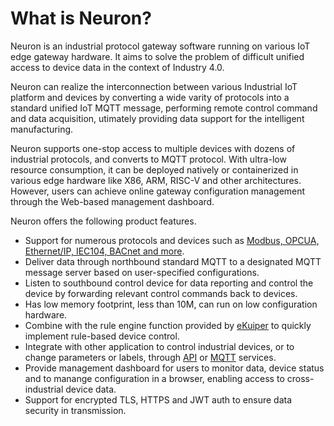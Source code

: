 # What is Neuron?

Neuron is an industrial protocol gateway software running on various IoT edge gateway hardware. It aims to solve the problem of difficult unified access to device data in the context of Industry 4.0.

Neuron can realize the interconnection between various Industrial IoT platform and devices by converting a wide varity of protocols into a standard unified IoT MQTT message, performing remote control command and data acquisition, utimately providing data support for the intelligent manufacturing.

Neuron supports one-stop access to multiple devices with dozens of industrial protocols, and converts to MQTT protocol. With ultra-low resource consumption, it can be deployed natively or containerized in various edge hardware like X86, ARM, RISC-V and other architectures. However, users can achieve online gateway configuration management through the Web-based management dashboard.

Neuron offers the following product features.

- Support for numerous protocols and devices such as [Modbus, OPCUA, Ethernet/IP, IEC104, BACnet and more](module-plugins/module-list.md).
- Deliver data through northbound standard MQTT to a designated MQTT message server based on user-specified configurations.
- Listen to southbound control device for data reporting and control the device by forwarding relevant control commands back to devices.
- Has low memory footprint, less than 10M, can run on low configuration hardware.
- Combine with the rule engine function provided by [eKuiper](https://www.lfedge.org/projects/ekuiper) to quickly implement rule-based device control.
- Integrate with other application to control industrial devices, or to change parameters or labels, through [API](api.md) or [MQTT](mqtt.md) services.
- Provide management dashboard for users to monitor data, device status and to manange configuration in a browser, enabling access to cross-industrial device data.
- Support for encrypted TLS, HTTPS and JWT auth to ensure data security in transmission.
